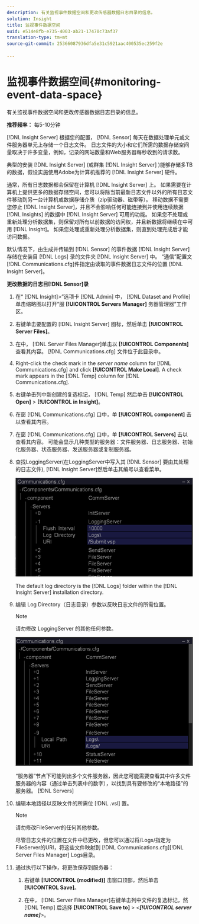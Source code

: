 ```yaml
---
description: 有关监视事件数据空间和更改传感器数据日志目录的信息。
solution: Insight
title: 监视事件数据空间
uuid: e514e8fb-e735-4003-ab21-17470c73af37
translation-type: tm+mt
source-git-commit: 25366087936dfa5e31c5921aac400535ec259f2e

---
```



# 监视事件数据空间{#monitoring-event-data-space}

有关监视事件数据空间和更改传感器数据日志目录的信息。

**推荐频率：** 每5-10分钟

[!DNL Insight Server] 根据您的配置， [!DNL Sensor] 每天在数据处理单元或文件服务器单元上存储一个日志文件。 日志文件的大小和它们所需的数据存储空间量取决于许多变量，例如，记录的网站数量和Web服务器每秒收到的请求数。

典型的安装 [!DNL Insight Server] (或群集 [!DNL Insight Server] )能够存储多TB的数据，假设实施使用Adobe为计算机推荐的 [!DNL Insight Server] 硬件。

通常，所有日志数据都会保留在计算机 [!DNL Insight Server] 上。 如果需要在计算机上提供更多的数据存储空间，您可以将除当前最新日志文件以外的所有日志文件移动到另一台计算机或数据存储介质（zip驱动器、磁带等）。 移动数据不需要您停止 [!DNL Insight Server]，并且不会影响任何可能连接到并使用连续数据 [!DNL Insights] 的数据中 [!DNL Insight Server] 可用的功能。 如果您不处理或重新处理分析数据集，则保留对所有以前数据的访问权，并且新数据将继续在中可用 [!DNL Insight]。 如果您处理或重新处理分析数据集，则直到处理完成后才能访问数据。

默认情况下，由生成并传输到 [!DNL Sensor] 的事件数据 [!DNL Insight Server] 存储在安装目 [!DNL Logs] 录的文件夹 [!DNL Insight Server] 中。 “通信”配置文 [!DNL Communications.cfg]件指定由读取的事件数据日志文件的位置 [!DNL Insight Server]。

**更改数据的日志目[!DNL Sensor]录**

1. 在“ [!DNL Insight]>”选项卡 [!DNL Admin] 中， [!DNL Dataset and Profile] 单击缩略图以打开“服 **[!UICONTROL Servers Manager]** 务器管理器”工作区。
1. 右键单击要配置的 [!DNL Insight Server] 图标，然后单击 **[!UICONTROL Server Files]**。
1. 在中， [!DNL Server Files Manager]单击以 **[!UICONTROL Components]** 查看其内容。 [!DNL Communications.cfg] 文件位于此目录中。
1. Right-click the check mark in the *server name* column for [!DNL Communications.cfg] and click **[!UICONTROL Make Local]**. A check mark appears in the [!DNL Temp] column for [!DNL Communications.cfg].
1. 右键单击列中新创建的复选标记， [!DNL Temp] 然后单击 **[!UICONTROL Open]** > **[!UICONTROL in Insight]**。
1. 在窗 [!DNL Communications.cfg] 口中，单 **[!UICONTROL component]** 击以查看其内容。
1. 在窗 [!DNL Communications.cfg] 口中，单 **[!UICONTROL Servers]** 击以查看其内容。 可能会显示几种类型的服务器：文件服务器、日志服务器、初始化服务器、状态服务器、发送服务器或复制服务器。
1. 查找LoggingServer(在LoggingServer中写入其 [!DNL Sensor] 要由其处理的日志文件), [!DNL Insight Server]然后单击其编号以查看菜单。

   ![步骤信息](assets/cfg_communications_examplevalues_logging.png)

   The default log directory is the [!DNL Logs] folder within the [!DNL Insight Server] installation directory.

1. 编辑 Log Directory（日志目录）参数以反映日志文件的所需位置。

   >[!NOTE]
   >
   >请勿修改 LoggingServer 的其他任何参数。

   ![](assets/cfg_communicates_logslocalpath_egvalues.png)

   “服务器”节点下可能列出多个文件服务器，因此您可能需要查看其中许多文件服务器的内容（通过单击列表中的数字），以找到具有要修改的“本地路径”的服务器。 [!DNL Servers]

1. 编辑本地路径以反映文件的所需位 [!DNL .vsl] 置。

   >[!NOTE]
   >
   >请勿修改FileServer的任何其他参数。

   尽管日志文件的位置在文件中已更改，但您可以通过将/Logs/指定为FileServer的URI，将这些文件映射到 [!DNL Communications.cfg][!DNL Server Files Manager] Logs目录。

1. 通过执行以下操作，将更改保存到服务器：

   1. 右键单 **[!UICONTROL (modified)]** 击窗口顶部，然后单击 **[!UICONTROL Save]**。

   1. 在中， [!DNL Server Files Manager]右键单击列中文件的复选标记，然 [!DNL Temp] 后选择 **[!UICONTROL Save to]** > *&lt;**[!UICONTROL server name]**>*。

